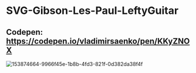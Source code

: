 # SVG-Gibson-Les-Paul-LeftyGuitar

## Codepen: https://codepen.io/vladimirsaenko/pen/KKyZNOX

![153874664-9966f45e-1b8b-4fd3-821f-0d382da38f4f](https://user-images.githubusercontent.com/56477695/154476796-31fef954-cf41-4e8d-aa02-2a84c883bc28.jpg)
